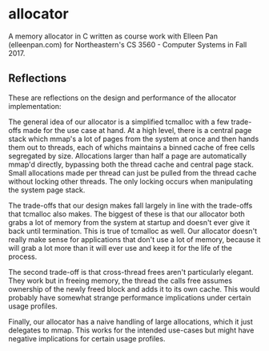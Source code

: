 # allocator

A memory allocator in C written as course work with Elleen Pan (elleenpan.com)
for Northeastern's CS 3560 - Computer Systems in Fall 2017.

## Reflections

These are reflections on the design and performance of the allocator implementation:

The general idea of our allocator is a simplified tcmalloc with a few trade-offs
made for the use case at hand. At a high level, there is a central page stack
which mmap's a lot of pages from the system at once and then hands them out to
threads, each of whichs maintains a binned cache of free cells segregated by size. Allocations
larger than half a page are automatically mmap'd directly, bypassing both the thread cache
and central page stack. Small allocations made per thread can just be pulled from the thread
cache without locking other threads. The only locking occurs when manipulating the system page stack.

The trade-offs that our design makes fall largely in line with the trade-offs that tcmalloc also makes.
The biggest of these is that our allocator both grabs a lot of memory from the system at startup and
doesn't ever give it back until termination. This is true of tcmalloc as well. Our allocator doesn't
really make sense for applications that don't use a lot of memory, because it will grab a lot more than
it will ever use and keep it for the life of the process.

The second trade-off is that cross-thread frees aren't particularly elegant. They work but in freeing
memory, the thread the calls free assumes ownership of the newly freed block and adds it to its own cache.
This would probably have somewhat strange performance implications under certain usage profiles.

Finally, our allocator has a naive handling of large allocations, which it just delegates to mmap. This
works for the intended use-cases but might have negative implications for certain usage profiles.
